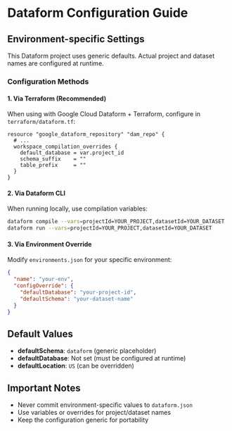 # Dataform Configuration Guide

## Environment-specific Settings

This Dataform project uses generic defaults. Actual project and dataset names are configured at runtime.

### Configuration Methods

#### 1. Via Terraform (Recommended)
When using with Google Cloud Dataform + Terraform, configure in `terraform/dataform.tf`:

```hcl
resource "google_dataform_repository" "dam_repo" {
  # ...
  workspace_compilation_overrides {
    default_database = var.project_id
    schema_suffix    = ""
    table_prefix     = ""
  }
}
```

#### 2. Via Dataform CLI
When running locally, use compilation variables:

```bash
dataform compile --vars=projectId=YOUR_PROJECT,datasetId=YOUR_DATASET
dataform run --vars=projectId=YOUR_PROJECT,datasetId=YOUR_DATASET
```

#### 3. Via Environment Override
Modify `environments.json` for your specific environment:

```json
{
  "name": "your-env",
  "configOverride": {
    "defaultDatabase": "your-project-id",
    "defaultSchema": "your-dataset-name"
  }
}
```

## Default Values

- **defaultSchema**: `dataform` (generic placeholder)
- **defaultDatabase**: Not set (must be configured at runtime)
- **defaultLocation**: `US` (can be overridden)

## Important Notes

- Never commit environment-specific values to `dataform.json`
- Use variables or overrides for project/dataset names
- Keep the configuration generic for portability